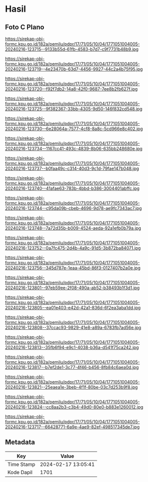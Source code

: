 # Hasil

## Foto C Plano

https://sirekap-obj-formc.kpu.go.id/182a/pemilu/pdpr/17/71/05/10/04/1771051004005-20240216-123715--9133b55d-61fb-4583-b7d7-c9f7731b48b9.jpg

https://sirekap-obj-formc.kpu.go.id/182a/pemilu/pdpr/17/71/05/10/04/1771051004005-20240216-123719--4e23470b-63d7-4456-9927-44c2a4b75f95.jpg

https://sirekap-obj-formc.kpu.go.id/182a/pemilu/pdpr/17/71/05/10/04/1771051004005-20240216-123720--f92f7db2-14a8-42f0-9687-7ee8b2fb627f.jpg

https://sirekap-obj-formc.kpu.go.id/182a/pemilu/pdpr/17/71/05/10/04/1771051004005-20240216-123725--9f382367-33bb-4305-9d50-146f832cd548.jpg

https://sirekap-obj-formc.kpu.go.id/182a/pemilu/pdpr/17/71/05/10/04/1771051004005-20240216-123730--6e28064a-7577-4cf8-8a8c-5cd966e8c402.jpg

https://sirekap-obj-formc.kpu.go.id/182a/pemilu/pdpr/17/71/05/10/04/1771051004005-20240216-123734--1167cc41-493c-4839-8b06-635bb248680e.jpg

https://sirekap-obj-formc.kpu.go.id/182a/pemilu/pdpr/17/71/05/10/04/1771051004005-20240216-123737--b0faa49c-c314-40d3-9c1d-79fae147b048.jpg

https://sirekap-obj-formc.kpu.go.id/182a/pemilu/pdpr/17/71/05/10/04/1771051004005-20240216-123740--41afae63-783b-4bbd-b386-3004401abffc.jpg

https://sirekap-obj-formc.kpu.go.id/182a/pemilu/pdpr/17/71/05/10/04/1771051004005-20240216-123744--c95da09b-cbeb-4696-9d78-ae9fc7343ac7.jpg

https://sirekap-obj-formc.kpu.go.id/182a/pemilu/pdpr/17/71/05/10/04/1771051004005-20240216-123748--7a72d35b-b009-4524-aeda-92a1efb0b79a.jpg

https://sirekap-obj-formc.kpu.go.id/182a/pemilu/pdpr/17/71/05/10/04/1771051004005-20240216-123752--0a7fc475-2d4b-4a9c-91d5-3b872ba84071.jpg

https://sirekap-obj-formc.kpu.go.id/182a/pemilu/pdpr/17/71/05/10/04/1771051004005-20240216-123756--345d787e-1eaa-45bd-86f3-0127407b2a0e.jpg

https://sirekap-obj-formc.kpu.go.id/182a/pemilu/pdpr/17/71/05/10/04/1771051004005-20240216-123801--97eb59ee-2f08-490a-ab52-b38493b1f3d1.jpg

https://sirekap-obj-formc.kpu.go.id/182a/pemilu/pdpr/17/71/05/10/04/1771051004005-20240216-123805--ea01e403-e42d-42a1-836d-6f2ea3aba1dd.jpg

https://sirekap-obj-formc.kpu.go.id/182a/pemilu/pdpr/17/71/05/10/04/1771051004005-20240216-123808--37ccac93-9829-41e8-a89a-6783fb7ad56e.jpg

https://sirekap-obj-formc.kpu.go.id/182a/pemilu/pdpr/17/71/05/10/04/1771051004005-20240216-123813--35fb6f94-e9c1-4038-b36a-d541f75ca242.jpg

https://sirekap-obj-formc.kpu.go.id/182a/pemilu/pdpr/17/71/05/10/04/1771051004005-20240216-123817--b7ef2de1-3c77-4f46-b456-8fb84c6aea0d.jpg

https://sirekap-obj-formc.kpu.go.id/182a/pemilu/pdpr/17/71/05/10/04/1771051004005-20240216-123821--25eaea1e-3beb-4f1f-80be-03c7d253b9f8.jpg

https://sirekap-obj-formc.kpu.go.id/182a/pemilu/pdpr/17/71/05/10/04/1771051004005-20240216-123824--cc8aa2b3-c3b4-49d0-80e0-b883e1260012.jpg

https://sirekap-obj-formc.kpu.go.id/182a/pemilu/pdpr/17/71/05/10/04/1771051004005-20240216-123717--66428771-6a9e-4ae9-82ef-498517345de7.jpg


## Metadata

| Key        | Value               |
| ---------- | ------------------- |
| Time Stamp | 2024-02-17 13:05:41 |
| Kode Dapil | 1701                |



